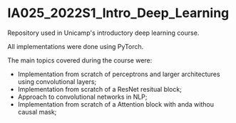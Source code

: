 # IA025_2022S1_Intro_Deep_Learning

Repository used in Unicamp's introductory deep learning course.

All implementations were done using PyTorch. 

The main topics covered during the course were:
- Implementation from scratch of perceptrons and larger architectures using convolutional layers;
- Implementation from scratch of a ResNet resitual block;
- Approach to convolutional networks in NLP;
- Implementation from scratch of a Attention block with anda withou causal mask;

